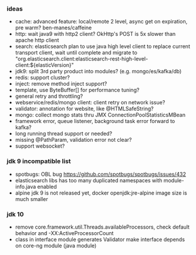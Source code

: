 ### ideas
* cache: advanced feature: local/remote 2 level, async get on expiration, pre warm? ben-manes/caffeine
* http: wait java9 with http2 client? OkHttp's POST is 5x slower than apache http client 
* search: elasticsearch plan to use java high level client to replace current transport client, wait until complete and migrate to "org.elasticsearch.client:elasticsearch-rest-high-level-client:${elasticVersion}"
* jdk9: split 3rd party product into modules? (e.g. mongo/es/kafka/db)
* redis: support cluster?
* inject: remove method inject support? 
* template, use ByteBuffer[] for performance tuning?
* general retry and throttling?
* webservice/redis/mongo client: client retry on network issue?
* validator: annotation for website, like @HTMLSafeString?
* mongo: collect mongo stats thru JMX ConnectionPoolStatisticsMBean
* framework error, queue listener, background task error forward to kafka?
* long running thread support or needed?
* missing @PathParam, validation error not clear?
* support websocket?

### jdk 9 incompatible list
* spotbugs: OBL bug https://github.com/spotbugs/spotbugs/issues/432  
* elasticsearch libs has too many duplicated namespaces with module-info.java enabled
* alpine jdk 9 is not released yet, docker openjdk:jre-alpine image size is much smaller

### jdk 10
* remove core.framework.util.Threads.availableProcessors, check default behavior and -XX:ActiveProcessorCount
* class in interface module generates Validator make interface depends on core-ng module (java module)
